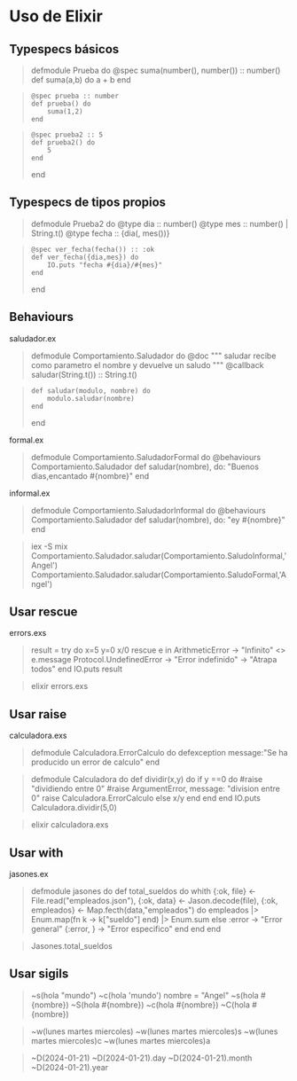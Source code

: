 # Uso de Elixir

## Typespecs básicos

> defmodule Prueba do
>     @spec suma(number(), number()) :: number()
>     def suma(a,b) do
>         a + b
>     end

>     @spec prueba :: number
>     def prueba() do
>         suma(1,2)
>     end

>     @spec prueba2 :: 5
>     def prueba2() do
>         5
>     end
> end

## Typespecs de tipos propios

> defmodule Prueba2 do
>     @type dia :: number()
>     @type mes :: number() | String.t()
>     @type fecha :: {dia(, mes())}

>     @spec ver_fecha(fecha()) :: :ok
>     def ver_fecha({dia,mes}) do
>         IO.puts "fecha #{dia}/#{mes}"
>     end
> end

## Behaviours
saludador.ex

> defmodule Comportamiento.Saludador do
>     @doc """ saludar recibe como parametro el nombre y devuelve un saludo """
>     @callback saludar(String.t()) :: String.t()

>     def saludar(modulo, nombre) do
>         modulo.saludar(nombre)
>     end
> end

formal.ex

> defmodule Comportamiento.SaludadorFormal do
>     @behaviours Comportamiento.Saludador
>     def saludar(nombre), do: "Buenos dias,encantado #{nombre}"
> end

informal.ex

> defmodule Comportamiento.SaludadorInformal do
>     @behaviours Comportamiento.Saludador
>     def saludar(nombre), do: "ey #{nombre}"
> end

> iex -S mix
> Comportamiento.Saludador.saludar(Comportamiento.SaludoInformal,'Angel')
> Comportamiento.Saludador.saludar(Comportamiento.SaludoFormal,'Angel')


## Usar rescue
errors.exs

> result = try do
>     x=5
>     y=0
>     x/0
> rescue
>     e in ArithmeticError -> "Infinito" <> e.message
>     Protocol.UndefinedError -> "Error indefinido"
>         -> "Atrapa todos"
> end
> IO.puts result

> elixir errors.exs

## Usar raise

calculadora.exs

> defmodule Calculadora.ErrorCalculo do
>     defexception message:"Se ha producido un error de calculo"
> end

> defmodule Calculadora do
>     def dividir(x,y) do
>         if y ==0 do
>         #raise "dividiendo entre 0"
>         #raise ArgumentError, message: "division entre 0"
>         raise Calculadora.ErrorCalculo
>         else
>             x/y
>         end
>     end
> end
> IO.puts Calculadora.dividir(5,0)

> elixir calculadora.exs

## Usar with
jasones.ex

> defmodule jasones do
>     def total_sueldos do
>         whith {:ok, file} <- File.read("empleados.json"),
>             {:ok, data} <- Jason.decode(file),
>             {:ok, empleados} <- Map.fecth(data,"empleados") do
>                 empleados |> Enum.map(fn k -> k["sueldo"] end) |> Enum.sum
>         else
>             :error -> "Error general"
>             {:error, } -> "Error especifico"
>         end
>     end
> end

> Jasones.total_sueldos

## Usar sigils
> ~s(hola "mundo")
> ~c(hola 'mundo')
> nombre = "Angel"
> ~s(hola #{nombre})
> ~S(hola #{nombre})
> ~c(hola #{nombre})
> ~C(hola #{nombre})

> ~w(lunes martes miercoles)
> ~w(lunes martes miercoles)s
> ~w(lunes martes miercoles)c
> ~w(lunes martes miercoles)a

> ~D(2024-01-21)
> ~D(2024-01-21).day
> ~D(2024-01-21).month
> ~D(2024-01-21).year